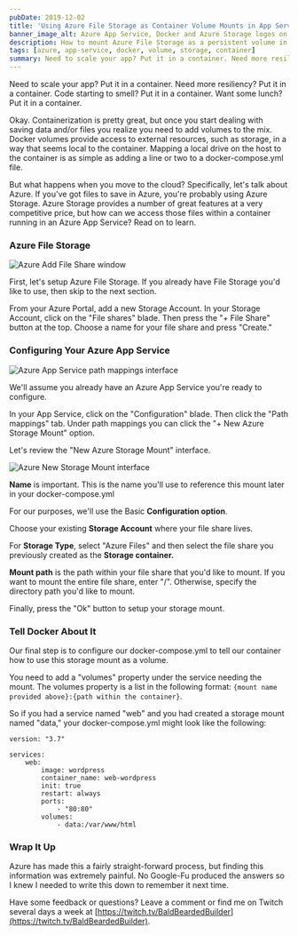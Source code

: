 ```yaml
---
pubDate: 2019-12-02
title: 'Using Azure File Storage as Container Volume Mounts in App Services'
banner_image_alt: Azure App Service, Docker and Azure Storage logos on an Azure portal background
description: How to mount Azure File Storage as a persistent volume in your multi-container App Services.
tags: [azure, app-service, docker, volume, storage, container]
summary: Need to scale your app? Put it in a container. Need more resiliency? Put it in a container. Code starting to smell? Put it in a container. Want some lunch? Put it in a container.
---
```


Need to scale your app? Put it in a container. Need more resiliency? Put it in a container. Code starting to smell? Put it in a container. Want some lunch? Put it in a container.

Okay. Containerization is pretty great, but once you start dealing with saving data and/or files you realize you need to add volumes to the mix. Docker volumes provide access to external resources, such as storage, in a way that seems local to the container. Mapping a local drive on the host to the container is as simple as adding a line or two to a docker-compose.yml file.

But what happens when you move to the cloud? Specifically, let's talk about Azure. If you've got files to save in Azure, you're probably using Azure Storage. Azure Storage provides a number of great features at a very competitive price, but how can we access those files within a container running in an Azure App Service? Read on to learn.

<!--more-->

### Azure File Storage

![Azure Add File Share window](https://res.cloudinary.com/dk3rdh3yo/image/upload/v1650124940/blog/using-azure-file-storage-as-container-volume-mounts-in-app-services/69987799-ef2dd700-1505-11ea-92bf-d93f604bfa8a_gvi1ya_ufkv0d.jpg)

First, let's setup Azure File Storage. If you already have File Storage you'd like to use, then skip to the next section.

From your Azure Portal, add a new Storage Account. In your Storage Account, click on the "File shares" blade. Then press the "+ File Share" button at the top. Choose a name for your file share and press "Create."

### Configuring Your Azure App Service

![Azure App Service path mappings interface](https://res.cloudinary.com/dk3rdh3yo/image/upload/v1650124941/blog/using-azure-file-storage-as-container-volume-mounts-in-app-services/69988604-919a8a00-1507-11ea-802a-b9a7f0c03d53_vqnrgy_rr3l92.jpg)

We'll assume you already have an Azure App Service you're ready to configure.

In your App Service, click on the "Configuration" blade. Then click the "Path mappings" tab. Under path mappings you can click the "+ New Azure Storage Mount" option.

Let's review the "New Azure Storage Mount" interface.

![Azure New Storage Mount interface](https://res.cloudinary.com/dk3rdh3yo/image/upload/v1650124940/blog/using-azure-file-storage-as-container-volume-mounts-in-app-services/69988677-b8f15700-1507-11ea-8a4d-8f57a0e7dee3_q6v30k_neodqw.jpg)

**Name** is important. This is the name you'll use to reference this mount later in your docker-compose.yml

For our purposes, we'll use the Basic **Configuration option**.

Choose your existing **Storage Account** where your file share lives.

For **Storage Type**, select "Azure Files" and then select the file share you previously created as the **Storage container.**

**Mount path** is the path within your file share that you'd like to mount. If you want to mount the entire file share, enter "/". Otherwise, specify the directory path you'd like to mount.

Finally, press the "Ok" button to setup your storage mount.

### Tell Docker About It

Our final step is to configure our docker-compose.yml to tell our container how to use this storage mount as a volume.

You need to add a "volumes" property under the service needing the mount. The volumes property is a list in the following format: `{mount name provided above}:{path within the container}`.

So if you had a service named "web" and you had created a storage mount named "data," your docker-compose.yml might look like the following:

```docker
version: "3.7"

services:
    web:
        image: wordpress
        container_name: web-wordpress
        init: true
        restart: always
        ports:
            - "80:80"
        volumes:
            - data:/var/www/html

```

### Wrap It Up

Azure has made this a fairly straight-forward process, but finding this information was extremely painful. No Google-Fu produced the answers so I knew I needed to write this down to remember it next time.

Have some feedback or questions? Leave a comment or find me on Twitch several days a week at [https://twitch.tv/BaldBeardedBuilder](https://twitch.tv/BaldBeardedBuilder).

